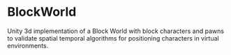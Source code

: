 BlockWorld
==========

Unity 3d implementation of a Block World with block characters and pawns to validate spatial temporal algorithms for positioning characters in virtual environments.
